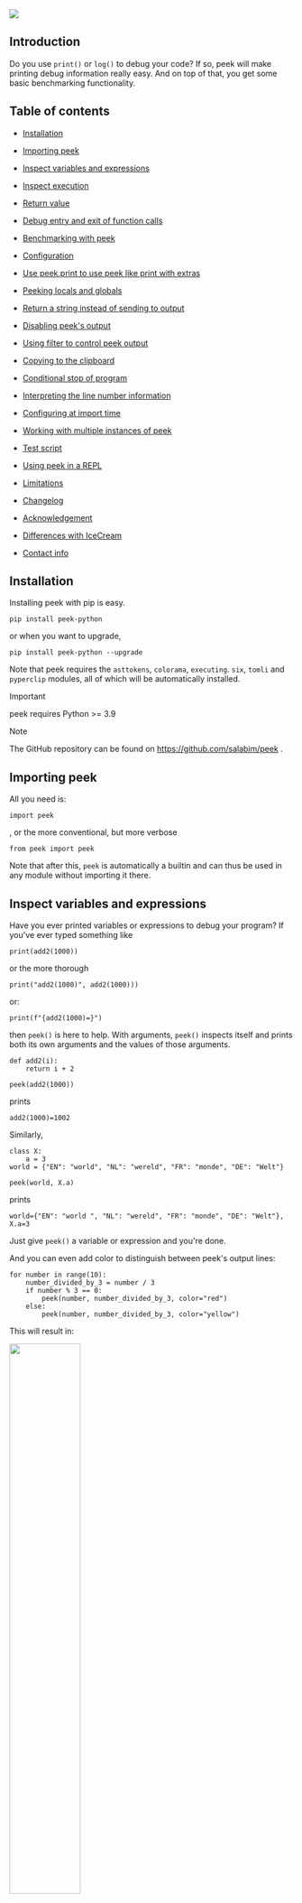  <img src="https://www.salabim.org/peek/peek_logo1.png">

## Introduction

Do you use `print()` or `log()` to debug your code?
If so,  peek will make printing debug information really easy.
And on top of that, you get some basic benchmarking functionality.

## Table of contents

* [Installation](#installation)

* [Importing peek](#importing-peek)

* [Inspect variables and expressions](#inspect-variables-and-expressions)

* [Inspect execution](#inspect-execution)

* [Return value](#return-value)

* [Debug entry and exit of function calls](#debug-entry-and-exit-of-function-calls)

* [Benchmarking with peek](#benchmarking-with-peek)

* [Configuration](#configuration)

* [Use peek.print to use peek like print with extras](#use-peekprint-to-use-peek-like-print-with-extras)

* [Peeking locals and globals](#peeking-locals-and-globals)

* [Return a string instead of sending to output](#return-a-string-instead-of-sending-to-output)

* [Disabling peek's output](#disabling-peeks-output)

* [Using filter to control peek output](#using-filter-to-control-peek-output)

* [Copying to the clipboard](#copying-to-the-clipboard)

* [Conditional stop of program](#conditional-stop-of-program)

* [Interpreting the line number information](#interpreting-the-line-number-information)

* [Configuring at import time](#configuring-at-import-time)

* [Working with multiple instances of peek](#working-with-multiple-instances-of-peek)

* [Test script](#test-script)

* [Using peek in a REPL](#using-peek-in-a-repl)

* [Limitations](#limitations)

* [Changelog](#changelog)

* [Acknowledgement](#acknowledgement)

* [Differences with IceCream](#differences-with-icecream)

* [Contact info](#contact-info)


## Installation

Installing peek with pip is easy.
```
pip install peek-python
```
or when you want to upgrade,
```
pip install peek-python --upgrade
```

Note that peek requires the `asttokens`,  `colorama`, `executing`. `six`,  `tomli` and `pyperclip` modules, all of which will be automatically installed.

> [!IMPORTANT]
>
> peek requires Python >= 3.9



> [!NOTE]
>
> The GitHub repository can be found on https://github.com/salabim/peek .

## Importing peek

All you need is:

```
import peek
```

, or the more conventional, but more verbose

```
from peek import peek
```

Note that after this, `peek` is automatically a builtin and can thus be used in any module without
importing it there.


## Inspect variables and expressions

Have you ever printed variables or expressions to debug your program? If you've
ever typed something like

```
print(add2(1000))
```

or the more thorough

```
print("add2(1000)", add2(1000)))
```
or:
```
print(f"{add2(1000)=}")
```

then `peek()` is here to help. With arguments, `peek()` inspects itself and prints
both its own arguments and the values of those arguments.

```
def add2(i):
    return i + 2

peek(add2(1000))
```

prints
```
add2(1000)=1002
```

Similarly,

```
class X:
    a = 3
world = {"EN": "world", "NL": "wereld", "FR": "monde", "DE": "Welt"}

peek(world, X.a)
```

prints
```
world={"EN": "world ", "NL": "wereld", "FR": "monde", "DE": "Welt"}, X.a=3
```
Just give `peek()` a variable or expression and you're done.

And you can even add color to distinguish between peek's output lines:

```
for number in range(10):
    number_divided_by_3 = number / 3
    if number % 3 == 0:
        peek(number, number_divided_by_3, color="red")
    else:
        peek(number, number_divided_by_3, color="yellow")
```

This will result in:

 <img src="https://www.salabim.org/peek/peek_picture1.png" width=50%>

## Inspect execution

Have you ever used `print()` to determine which parts of your program are
executed, and in which order they're executed? For example, if you've ever added
print statements to debug code like

```
def add2(i):
    print("***add2 1")
    result = i + 2
    print("***add2 2")
    return result
```
then `peek()` helps here, too. Without arguments, `peek()` inspects itself and
prints the calling line number and -if applicable- the file name and parent function.

```
def add2(i):
    peek()
    result = i + 2
    peek()
    return result
peek(add2(1000))
```

prints something like
```
#3 in add2()
#5 in add2()
add2(1000)=1002
```

## Return Value

`peek()` returns its argument(s), so `peek()` can easily be inserted into
pre-existing code.

```
def add2(i):
    return i + 2
b = peek(add2(1000))
peek(b)
```
prints
```
add2(1000)=1002
b=1002
```
## Debug entry and exit of function calls

When you apply `peek()` as a decorator to a function or method, both the entry and exit can be tracked.
The (keyword) arguments passed will be shown and upon return, the return value.

```
@peek()
def mul(x, y):
    return x * y
    
print(mul(5, 7))
```
prints
```
called mul(5, 7)
returned 35 from mul(5, 7) in 0.000006 seconds
35
```
It is possible to suppress the print-out of either the enter or the exit information with
the show_enter and show_exit parameters, like:

```
@peek(show_exit=False)
def mul(x, peek):
    return x * peek
    
print(mul(5, 7))
```
prints
```
called mul(5, 7)
35
```

## Benchmarking with peek

If you decorate a function or method with peek(), you will be offered the duration between entry and exit (in seconds) as a bonus.

That opens the door to simple benchmarking, like:
```
import time

@peek(show_enter=False,show_line_number=True)
def do_sort(i):
    n = 10 ** i
    x = sorted(list(range(n)))
    return f"{n:9d}"  
    
for i in range(8):
    do_sort(i)
```
the ouput will show the effects of the population size on the sort speed:
```
#5 ==> returned '        1' from do_sort(0) in 0.000027 seconds
#5 ==> returned '       10' from do_sort(1) in 0.000060 seconds
#5 ==> returned '      100' from do_sort(2) in 0.000748 seconds
#5 ==> returned '     1000' from do_sort(3) in 0.001897 seconds
#5 ==> returned '    10000' from do_sort(4) in 0.002231 seconds
#5 ==> returned '   100000' from do_sort(5) in 0.024014 seconds
#5 ==> returned '  1000000' from do_sort(6) in 0.257504 seconds
#5 ==> returned ' 10000000' from do_sort(7) in 1.553495 seconds
```

It is also possible to time any code by using peek() as a context manager, e.g.
```
with peek():
    time.sleep(1)
```
wil print something like
```
enter
exit in 1.000900 seconds
```
You can include parameters here as well:
```
with peek(show_line_number=True, show_time=True):
    time.sleep(1)
```
will print somethink like:
```
#8 @ 13:20:32.605903 ==> enter
#8 @ 13:20:33.609519 ==> exit in 1.003358 seconds
```

Finally, to help with timing code, you can request the current delta with
```
peek.delta
```
or (re)set it  with
```
peek.delta = 0
```
So, e.g. to time a section of code:
```
peek.delta = 0
time.sleep(1)
duration = peek.delta
peek(duration)
```
might print something like:
```
duration=1.0001721999999997
```

## Configuration

For the configuration, it is important to realize that `peek` is an instance of a class, which has
a number of configuration attributes:

```
------------------------------------------------------
attribute               alternative     default
------------------------------------------------------
color                   col             "-"
color_value             col_val         ""
compact                 -               False
context_separator       cs              " ==> "
depth                   -               1000000
delta                   -               0
enabled                 -               True
end                     -               "\n"
equals_separator        -               "="
filter                  f               ""
format                  fmt             ""
indent                  -               1
level                   lvl             0
line_length             ll              80
output                  -               "stdout"
prefix                  pr              ""
print_like              print           False
quote_string            qs              True
return_none             -               False
separator               sep             ", "
separator_print         sepp            "" "
serialize               -               pprint.pformat
show_delta              sd              False
show_enter              se              True
show_exit               sx              True
show_line_number        sln             False
show_time               st              False
show_traceback          -               False
sort_dicts              -               False
to_clipboard            clip            False
underscore_numbers *)   un              False
use_color               -               True
values_only             vo              False
value_only_for_fstrings voff            False 
wrap_indent             -               "     "
------------------------------------------------------
*) ignored for Python 3.9
```
It is perfectly ok to set/get any of these attributes directly, like
```
peek.prefix = "==> "
print(peek.prefix)
```

But, it is also possible to apply configuration directly, only here, in the call to `peek`:
So, it is possible to say

```
peek(12, prefix="==> ")
```
, which will print
```
==> 12
```
It is also possible to configure several attributes permanently with the configure method. 
```
peek.configure(prefix="==> ", color="blue")
peek(12)
```
will print in blue
```
==> 12
```
It is arguably easier to say:
```
peek.prefix = "==> "
peek.color = "blue"
peek(12)
```
or even
```
peek.pr = "==> "
peek.col = "blue"
peek(12)
```
to print
```
==> 12
```
Yet another way to configure peek is to get a new instance of peek with peek.new() and the required configuration:
```
peek0 = peek.new(prefix="==> ", color="blue")
peek0(12)
```
will print
```
==> 12
```

Or, yet another possibility is to clone peek (optionally with modified attributes):
```
peek1 = peek.clone(show_time=True)
peek2 = peek.clone()
peek2.show_time = True
```
After this `peek1` and `peek2` will behave similarly (but they are not the same!)

### prefix / pr

```
peek('world', prefix='hello -> ')
```
prints
```
hello -> 'world'
```

`prefix` can be a function, too.

```
import time
def unix_timestamp():
    return f"{int(time.time())} "
hello = "world"
peek.prefix = unix_timestamp
peek(hello) 
```
prints something like
```
1613635601 hello='world'
```

output
This will allow the output to be handled by something else than the default (output being written to stdout).

The `output` attribute can be

* a callable that accepts at least one parameter (the text to be printed)
* a string or Path object that will be used as the filename
* a text file that is open for writing/appending

In the example below, 
```
import sys
peek(1, output=print)
peek(2, output=sys.stderr)
with open("test", "a+") as f:
    peek(3, output=f)
peek(4, output="")
```
* `1` will be printed to stdout
* `2` will be printed to stderr
* `3` will be appended to the file test
* nothing will be printed/written

As `output` may be a callable, you can even use this to automatically log any `peek` output:
```
import logging
logging.basicConfig(level="INFO")
log = logging.getLogger("demo")
peek.configure(output=log.info)
a = {1, 2, 3, 4, 5}
peek(a)
a.remove(4)
peek(a)
```
will print to stdout:
```
INFO:demo:a={1, 2, 3, 4, 5}
INFO:demo:a={1, 2, 3, 5}
```
Finally, you can specify the following strings:
```
"stderr"           to print to stderr
"stdout"           to print to stdout
"stdout_nocolor"   to print to stdout without any colors
"null" or ""       to completely ignore (dummy) output 
"logging.debug"    to use logging.debug
"logging.info"     to use logging.info
"logging.warning"  to use logging.warning
"logging.error"    to use logging.error
"logging.critical" to use logging.critical
```
E.g.
```
peek.output = "stderr"
```
to print to stderr.

### serialize
This will allow to specify how argument values are to be serialized to displayable strings.
The default is `pformat` (from `pprint`), but this can be changed.
For example, to handle non-standard datatypes in a custom fashion.
The serialize function should accept at least one parameter.
The function may optionally accept the keyword arguments `width` and `sort_dicts`, `compact`, `indent`, `underscore_numbers` and `depth`.

```
def add_len(obj):
    if hasattr(obj, "__len__"):
        add = f" [len={len(obj)}]"
    else:
        add = ""
    return f"{repr(obj)}{add}"

zero_to_six = list(range(7))
hello = "world"
peek(7, hello, zero_to_six, serialize=add_len)
```
prints
```
7, hello='world' [len=5], zero_to_six=[0, 1, 2, 3, 4, 5, 6] [len=7]
```

### show_line_number / sln
If True, adds the `peek()` call's line number and possibly the filename and parent function to `peek()`'s output.

```
peek.configure(show_line_number=True)
def shout():
    hello="world"
    peek(hello)
shout()
```
prints something like
```
#5 in shout() ==> hello='world'
```

If "no parent" or "n", the parent function will not be shown.
```
peek.show_line_number = "n"
def shout():
    hello="world"
    peek(hello)
shout()
```
prints something like
```
#5 ==> hello='world'
```
Note that if you call `peek` without any arguments, the line number is always shown, regardless of the status `show_line_number`.

See below for an explanation of the information provided.

### show_time / st
If True, adds the current time to `peek()`'s output.

```
peek.configure(show_time=True)
hello="world"
peek(hello)
```
prints something like
```
@ 13:01:47.588125 ==> hello='world'
```

### show_delta / sd
If True, adds the number of seconds since the start of the program to `peek()`'s output.
```
import time
peek.show_delta = True
french = "bonjour le monde"
english = "hallo world"
peek(english)
time.sleep(1)
peek(french)
```
prints something like
```
delta=0.088 ==> english='hallo world'
delta=1.091 ==> french='bonjour le monde'
```

### show_enter / se
When used as a decorator or context manager, by default, peek ouputs a line when the decorated the
function is called  or the context manager is entered.

With `show_enter=False` this line can be suppressed.

### show_exit / sx
When used as a decorator or context manager, by default, peek ouputs a line when the decorated the
function returned or the context manager is exited.

With `show_exit=False` this line can be suppressed.


### show_traceback
When show_traceback is True, the ordinary output of peek() will be followed by a printout of the
traceback, similar to an error traceback.

```
def x():
    peek(show_traceback=True)

x()
x()
```
prints something like
```
#4 in x()
    Traceback (most recent call last)
      File "c:\Users\Ruud\Dropbox (Personal)\Apps\Python Ruud\peek\x.py", line 6, in <module>
        x()
      File "c:\Users\Ruud\Dropbox (Personal)\Apps\Python Ruud\peek\x.py", line 4, in x
        peek()
#4 in x()
    Traceback (most recent call last)
      File "c:\Users\Ruud\Dropbox (Personal)\Apps\Python Ruud\peek\x.py", line 7, in <module>
        x()
      File "c:\Users\Ruud\Dropbox (Personal)\Apps\Python Ruud\peek\x.py", line 4, in x
        peek()
```
The `show_traceback` functionality is also available when peek is used as a decorator or context manager. 

### line_length / ll
This attribute is used to specify the line length (for wrapping). The default is 80.
Peek tries to keep all output on one line, but if it can't it will wrap:

```
d = dict(a1=1,a2=dict(a=1,b=1,c=3),a3=list(range(10)))
peek(d)
peek(d, line_length=160)
```
prints
```
d=
    {'a1': 1,
     'a2': {'a': 1, 'b': 1, 'c': 3},
     'a3': [0, 1, 2, 3, 4, 5, 6, 7, 8, 9]}
 d={'a1': 1, 'a2': {'a': 1, 'b': 1, 'c': 3}, 'a3': [0, 1, 2, 3, 4, 5, 6, 7, 8, 9]}
```

### color / col and color_value / colv
The color attribute is used to specify the color of the output.

There's a choice of `"black"`, `"white"`, `"red"`, `"green"`, `"blue"`, `"cyan"`, `"magenta"`, `"yellow"`, `" dark_black"`, `"dark_white"`, `"dark_red"`, `"dark_green"`, `"dark_blue"`, `"dark_cyan"`, `"dark_magenta"` and `"dark_yellow"`:

 <img src="https://www.salabim.org/peek/peek_picture2.png" width=25%>

To set the color to 'nothing'", "use "-".

On top of that, color_value may be used to specify the value part of an output item. By specifying color_value as "" (the default), the value part will be displayed with the same color as the rest of the output.

For instance:

```
item1 = "value1"
item2 = "value2"
peek.color="yellow"
peek(item1, item2)
peek(item1, item2, color_value="green")
peek(item1, item2, color="red")
peek(item1, item2, color="red", color_value="green")
```

will result in:

 <img src="https://www.salabim.org/peek/peek_picture3.png" width=30%>

Of course, color and color_value may be specified in a peek.toml file, to make all peek output in a specified color.


------

Bonus feature

peek offers direct access to ANSI color escape sequences with `peek.ANSI.black`, `peek.ANSI.white`, `peek.ANSI.red`, `peek.ANSI.green`, `peek.ANSI.blue`, `peek.ANSI.cyan`, `peek.ANSI.magenta`, `peek.ANSI.yellow`, `peek.ANSI.light_black`, `peek.ANSI.light_white`, `peek.ANSI.light_red`, `peek.ANSI.light_green`, `peek.ANSI.light_blue`, `peek.ANSI.light_cyan`, `peek.ANSI.light_magenta`, `peek.ANSI.light_yellow` and `peek.reset`.

E.g.

```
peek(repr(peek.ANSI.red))
```

will show

```
repr(peek.ANSI.red)='\x1b[1;31m'
```

------

### use_color

Colors can be ignored completely by using `peek.use_color = False`.

So,

```
peek(hello, color="red")
peek.use_color = False
peek(hello, color="red")
```

will print `hello=world` once in red and once without color.

Of course, `use_color` can be specified in a peek.toml file.

### compact

This attribute is used to specify the compact parameter for `pformat` (see the pprint documentation
for details). `compact` is False by default.

```
a = 9 * ["0123456789"]
peek.line_length = 80
peek(a)
peek(a, compact=True)
```
prints
```
a=
    ['0123456789',
     '0123456789',
     '0123456789',
     '0123456789',
     '0123456789',
     '0123456789',
     '0123456789',
     '0123456789',
     '0123456789']
a=
    ['0123456789', '0123456789', '0123456789', '0123456789', '0123456789',
     '0123456789', '0123456789', '0123456789', '0123456789']
```

### indent
This attribute is used to specify the indent parameter for `pformat` (see the pprint documentation
for details). `indent` is 1 by default.

```
s = "01234567890012345678900123456789001234567890"
peek.line_length = 80
peek( [s, [s]])
peek( [s, [s]], indent=4)
```
prints
```
[s, [s]]=
    ['01234567890012345678900123456789001234567890',
     ['01234567890012345678900123456789001234567890']]
[s, [s]]=
    [   '01234567890012345678900123456789001234567890',
        ['01234567890012345678900123456789001234567890']]
```

### depth
This attribute is used to specify the depth parameter for `pformat` (see the pprint documentation
for details). `depth` is `1000000` by default. 

```
s = "01234567890012345678900123456789001234567890"
peek([s,[s,[s,[s,s]]]])
peek([s,[s,[s,[s,s]]]], depth=3)
```
prints
```
[s,[s,[s,[s,s]]]]=
    ['01234567890012345678900123456789001234567890',
     ['01234567890012345678900123456789001234567890',
      ['01234567890012345678900123456789001234567890',
       ['01234567890012345678900123456789001234567890',
        '01234567890012345678900123456789001234567890']]]]
[s,[s,[s,[s,s]]]]=
    ['01234567890012345678900123456789001234567890',
     ['01234567890012345678900123456789001234567890',
      ['01234567890012345678900123456789001234567890', [...]]]]
```

### wrap_indent
This specifies the indent string if the output does not fit in the line_length (has to be wrapped).
Rather than a string, wrap_indent can be also be an integer, in which case the wrap_indent will be that amount of blanks.
The default is 4 blanks.

E.g.
```
d = dict(a1=1,a2=dict(a=1,b=1,c=3),a3=list(range(10)))
peek.line_length = 80
peek(d, wrap_indent="  ")
peek(d, wrap_indent="....")
peek(d, wrap_indent=2)
```
prints
```
d=
  {'a1': 1,
   'a2': {'a': 1, 'b': 1, 'c': 3},
   'a3': [0, 1, 2, 3, 4, 5, 6, 7, 8, 9]}
d=
....{'a1': 1,
.... 'a2': {'a': 1, 'b': 1, 'c': 3},
.... 'a3': [0, 1, 2, 3, 4, 5, 6, 7, 8, 9]}
d=
  {'a1': 1,
   'a2': {'a': 1, 'b': 1, 'c': 3},
   'a3': [0, 1, 2, 3, 4, 5, 6, 7, 8, 9]}
```

### enabled
Can be used to disable the output:

```
peek.enabled = False
s = 'the world is '
peek(s + 'perfect.')
peek.enabled = True
peek(s + 'on fire.')
```
prints
```
s + 'on fire.'='the world is on fire.'
```
and nothing about a perfect world.

### sort_dicts
By default, peek does not sort dicts (printed by pprint). However, it is possible to get the
default pprint behaviour (i.e. sorting dicts) with the sorted_dicts attribute:

```
world = {"EN": "world", "NL": "wereld", "FR": "monde", "DE": "Welt"}
peek(world))
peek(world, sort_dicts=False)
peek(world, sort_dicts=True)
```
prints
```
world={'EN': 'world', 'NL': 'wereld', 'FR': 'monde', 'DE': 'Welt'}
world={'EN': 'world', 'NL': 'wereld', 'FR': 'monde', 'DE': 'Welt'}
world={'DE': 'Welt', 'EN': 'world', 'FR': 'monde', 'NL': 'wereld'}
```

### underscore_numbers / un

By default, peek does not add underscores in big numbers (printed by pprint). However, it is possible to get the
default pprint behaviour with the underscore_numbers attribute:

```
numbers = dict(one= 1, thousand= 1000, million=1000000, x1234567890= 1234567890)
peek(numbers)
peek(numbers, underscore_numbers=True)
peek(numbers, un=False)
```
prints
```
numbers={'one': 1, 'thousand': 1000, 'million': 1000000, 'x1234567890': 1234567890}
numbers={'one': 1, 'thousand': 1_000, 'million': 1_000_000, 'x1234567890': 1_234_567_890}
numbers={'one': 1, 'thousand': 1000, 'million': 1000000, 'x1234567890': 1234567890}
```

> [!NOTE]
>
> underscore_numbers is ignored under Python 3.9

### seperator / sep

By default, pairs (on one line) are separated by `", "`.
It is possible to change this with the attribute ` separator`:

```
a = "abcd"
b = 1
c = 1000
d = list("peek")
peek(a, (b, c), d)
peek(a, (b, c), d, separator=" | ")
```
prints
```
a='abcd', (b,c)=(1, 1000), d=['p', 'e', 'e', 'k']
a='abcd' | (b,c)=(1, 1000) | d=['p', 'e', 'e', 'k']
```

### context_separator

By default the line_number, time and/or delta are followed by ` ==> `.
It is possible to change this with the attribute `context_separator`:

```
a = "abcd"
peek(a,show_time=True)
peek(a, show_time=True, context_separator = ' \u279c ')
```
prints:
```
@ 09:05:38.693840 ==> a='abcd'
@ 09:05:38.707914 ➜ a='abcd'
```
### equals_separator
By default name of a variable and its value are separated by `= `.
It is possible to change this with the attribute `equals_separator`:

```
a = "abcd"
peek(a)
peek(a, equals_separator = ' == ")
```
prints:
```
a='abcd'
a == 'abcd'
```
### quote_string / qs
If True (the default setting) strings will be displayed with surrounding quotes (like repr).
If False, string will be displayed without surrounding quotes (like str).
E.g.

```
test='test'
peek('==>', test)
peek('==>', test, quote_string=False)
```
This will print:
```
'==>', test='test'
==>, test=test
```
> [!NOTE]
>
> This setting does not influence how strings are displayed within other data structures, like dicts and lists.

### format / fmt
With the format attribute, it is possible to apply a format specifier to each of the values to be printed, like
```
test_float = 1.3
peek(test_float, format="06.3f")
```
This will print
```
test_float=01.300
```

The format should be like the Python format specifiers, with or without the `:` prefix, like `"6.3f"`, `">10"`, `"06d"`, `:6.3d`.
It is also possible to use the `!` format specifier: `"!r"`, `"!r:>10"`.

If format is the null string (`""`) (the default), this functionality is skipped completely.

It is also possible to use a list (or tuple) of format specifiers, which are tried in succession. If they all fail, the 'normal' serializer will be used.

```
test_float = 1.3
test_integer=10
test_string = "test"
test_dict=dict(one=1, two=2)
peek(test_float, test_integer, test_string, test_dict, format=["04d", "06.3f", ">10"])
```

will result in

```
test_float=01.300, test_integer=0010, test_string=      test, test_dict={'one': 1, 'two': 2}
```

Of course, format may be put in a peek.toml file.

### values_only / vo

If False (the default), both the left-hand side (if possible) and the
value will be printed. If True, the left hand side will be suppressed:

```
hello = "world"
peek(hello, 2 * hello)
peek(hello, 2 * hello, values_only=True)
```
prints
```
hello='world', 2 * hello='worldworld'
'world', 'worldworld'
```

### values_only_for_fstrings / voff
If False (the default), both the original f-string and the
value will be printed for f-strings.
If True, the left_hand side will be suppressed in case of an f-string:

```
x = 12.3
peek.quote_string = False
peek(f"{x=:0.3e}")
peek.values_only_for_fstrings = True
peek(f"{x=:0.3e}")
```
prints
```
f"{x=:0.3e}"=x=1.230e+01
x=1.230e+01
```
Note that if `values_only` is True, f-string will be suppressed, regardless of `values_only_for_fstrings`.


### end

The `end` attribute works like the end parameter of print. By default, `end` is "\n".
This can be useful to have several peek outputs on one line, like:

```
for i in range(5):
    peek(i*i, end=' ')
peek('')
```
Maybe more useful is to show the output change on the same line, e.g. a status.
```
import time
for i in range(50):
  peek(f"time {time.time()}",end="\r")
  time.sleep(0.1)
peek('')
```
> [!NOTE]
>
> The `end` parameter will not be only applied when output is "logging.debug", "logging.info", "logging.warning", "logging.error" or "logging.critical".

> [!NOTE]
>
> `\r` does not work under Pythonista.

### return_none
Normally, `peek()`returns the values passed directly, which is usually fine. However, when used in a notebook
or REPL, that value will be shown, and that can be annoying. Therefore, if `return_none`is True, `peek()`will
return None and thus not show anything.

```
a = 3
b = 4
print(peek(a, b))
peek.return_none = True
print(peek(a, b))
```
prints
```
a=3, b=4
(3, 4)
a=3, b=4
None
```

### delta
The delta attribute can be used to (re)set the current delta, e.g.
```
peek.delta = 0
print(peek.delta)
```
prints a value that id slightly more than 0.

### print_like / print
When print_like (or print) is False, peek will work by expanding the arguments to description/serialized value pairs.
But, when print_like is True, peek becomes a kind of supercharged print:

```
peek.print_like = True
peek(12, f"{min(1, 2)=}", list(range(4), color="yellow")
```
will print
```
12 min(1, 2)=1 [0, 1, 2, 3]
```
in yellow, but only if peek.enabled is False, nothing will be printed.

You can also use peek.print (see below).

> [!TIP]
>
> Of course, `print_like` can be put in a **peek.toml** file.

## Use peek.print to use peek like print with extras
The method `peek.print` allows peek to be used as alternative to print. Note that `peek.print` applies the `color`, `context_separator`, `enabled`, `end`, `filter` and `output`, `separator_print`, `show_delta` and `show_time`. It is also possible to redirect the output to a string with `as_str`.

So,

```
peek.filter = "level==1"
peek.print(f"{max(1, 2)=}", color="blue")  # default level is 0, so this will be suppressed
peek.print(f"{min(1, 2)=}", color="red", level=1)
```

will print

```
min(1, 2)=1
```

in red, but only if peek.enabled is True (which is the default).

In order to behave similar to print, `peek` has an extra attribute, `separator_print` (alias: `sepp`). This attribute (default " ") will be used when `peek.printing`.
When calling `peek.print`, `sep` may be used instead. So

  ```
peek.sepp = "|"
peek.print("test")
  ```

Has the same effect as

```
peek.print("test", sep="|")
```

and

```
peek.print("test", sepp="|")
```

but not the same as

```
peek.sep = "|"  # sets the 'normal' peek separator
```
> [!NOTE]
>
> `peek.print` does not obey the line length and will always return None (unless as_str is True). 


## Peeking locals and globals
It is possible to get the name and values of all local or global variables.

To do that, just put `locals` or `globals` in the call to peek, e.g.:

```
def my_func():
    a = 10
    b = a * a
    peek(locals)
my_func()
```

will print all local variables, apart from those starting with `__`, so:
```
a=10, b=100
```

Likewise,
```
peek(globals)
```
will print all global variables, apart from those starting with `__`  

> [!IMPORTANT]
>
> You should not add parentheses after `locals` or `globals` for peek to work properly!

## Return a string instead of sending to output

`peek(*args, as_str=True)` is like `peek(*args)` but the output is returned as a string instead
of written to output.

```
hello = "world"
s = peek(hello, as_str=True)
print(s, end="")
```
prints
```
hello='world'
```

Note that if enabled=False, the call will return the null string (`""`).

By default, a string will contain embedded ANSI color escape strings if either `color` or `color_value` specifies a color. By setting `use_color` to False, these escape sequences will be suppressed.

```
hello = "world"
s = peek(hello, color="red", color_value="green", as_str=True)
print(repr(s))
peek.use_color = False
s = peek(hello, color="red", color_value="green", as_str=True)
print(repr(s))
```
prints
```
'\x1b[1;31mhello=\x1b[1;32mworld\x1b[1;31m\x1b[0m\n'
'hello=world\n'
```

## Disabling peek's output

```
peek1 = peek.fork(show_delta=True)
peek(1)
peek1(2)
peek.enabled = False
peek(3)
peek1(4)
peek1.enabled = True
peek(5)
peek1(6)
print(peek1.enabled)
```
prints
```
1
delta=0.011826 ==> 2
5
delta=0.044893 ==> 6
True
```
Of course `peek()` continues to return its arguments when disabled.

It is also possible to suppress output with the provided attribute (see above).

## Using filter to control peek output

It is possible to define a filter function that determines whether peek output should be suppressed
By default, the filter is defined as "" denoting no filter.

Suppose we a (float) level to a peek statement. By default, this level is 0. E.g.:

```
peek("critical", level=0)
peek("important", level=1)
peek("warning", level=2)
```

With `peek.filter ="level <= 1"` the program makes sure that level=2 is not displayed at all.

It is possible to use more than one attribute, like

```
peek.filter = "color == 'blue' and delta > 5"
```
As an alternative to `enabled` we can also say
```
peek.filter = "False"
```

## Copying to the clipboard

It is possible to copy a value to the clipboard. There are two ways:

#### With peek(to_clipboard=True)

With the optional keyword argument, *to_clipboard*:

- If to_clipboard==False (the default), nothing is copied to the clipboard.
- If to_clipboard==True, the *value* of the the *last* parameter will be copied to the clipboard. The output itself is as usual.

Examples:

```
part1 = 200
extra = "extra"
peek(part1, extra, to_clipboard=True)
    # will print part1=200, extra='extra' and copy `extra` to the clipboard
peek(200, to_clipboard=True)\
    # will print 200 and copy 200 to the clipboard
peek(to_clipboard=True)
    # will print #5 (or similar) and empty the clipboard
```

Note that *to_clipboard* is a peek attribute.

If as_str==True, to_clipboard is ignored.

#### With peek.to_clipboard

Just use peek.to_clipboard to copy any value to the clipboard. So,
```
part1 = 1234
peek.to_clipboard(part1)
```

will copy `1234` to the clipboard and write `copied to clipboard: 1234` to the console.
If the confirmation message is not wanted, just add confirm=False, like

```
peek.to_clipboard(part1, confirm=False)
```

#### General

Implementation detail: the clipboard functionality uses pyperclip, apart from under Pythonista, where the
builtin clipboard module is used.

This functionality is particularly useful for entering an answer of an *Advent of Code* solution to the site.

## Conditional stop of program

With `peek.stop` or `peek.stop()` a program will be stopped (by raising a SystemExit exception), provided peek.enabled is True.
If peek.enabled is False, the program will just continue.

For example:
```
peek.enabled = False
peek(12)
peek.stop
peek.enabled = True
peek(13)
peek.stop
peek(14)
```
will print:
```
13
stopped by peek.stop
```

and then stop execution.

## Interpreting the line number information

When `show_line_number` is True or peek() is used without any parameters, the output will contain the line number like:
```
#3 ==> a='abcd'
```
If the line resides in another file than the main file, the filename (without the path) will be shown as well:
```
#30[foo.py] ==> foo='Foo'
```
And finally when used in a function or method, that function/method will be shown as well:
```
#456[foo.py] in square_root ==> x=123
```
The parent function can be suppressed by setting `show_line_number` or `sln` to `"n"` or `"no parent"`.

## Configuring at import time

It can be useful to configure peek at import time. This can be done by providing a `peek.toml` file which
can contain any attribute configuration overriding the standard settings.
E.g. if there is a `peek.toml` file with the following contents

```
outpout = "stderr"
show_time = true
ll = 160
quote_string = false
```
in the same folder as the application, this program:
```
hello = "world"
peek(hello)
```
will print something like this to stderr (rather than stdout):
```
@ 14:53:41.392190 ==> hello=world
```
At import time current directory will be searched for `peek.toml` and if not found, one level up, etc. until the root directory is reached.

Please observe that toml values are slightly different from their Python equivalents:
```
-----------------------------------
Python     toml
-----------------------------------
True       true
False      false
strings    preferably double quoted
-----------------------------------
```
Note that not-specified attributes will remain the default settings.

Just for your information, the core developer of peek uses a peek.toml file with the contents:
```
line_length = 160
color = "yellow"
quote_string = false
```



## Working with multiple instances of peek

Normally, only the `peek` object is used.

It can be useful to have multiple instances, e.g. when some of the debugging has to be done with context information
and others requires an alternative prefix.

There are several ways to obtain a new instance of peek:

*    by using `peek.new()`
     
     With this a new peek object is created with the default attributes
*    by using `peek.new(ignore_toml=True)`

     With this a new peekobject is created with the default attributes. Any peek.toml files are ignored.
*    by using `peek.fork()`
     
     With this a new peek object is created with the same attributes as the object it is created ('the parent') from. Note that any non set attributes are copied (propagated) from the parent.
*    by using `peek.clone()`, which copies all attributes from peek()

     With this a new peek object is created with the same attributes as the object it is created ('the parent') from. Note that the attributes are not propagated from the parent, in this case.

*    with `peek()` used as a context manager

In either case, attributes can be added to override the default ones.

#### Example
```
peek_with_line_number = peek.fork(show_line_number=True)
peek_with_new_prefix = peek.new(prefix="==> ")
peek_with_new_prefix_and_time = peek_with_new_prefix.clone(show_time=True)
hello="world"
peek_with_line_number(hello)
peek_with_new_prefix(hello)
peek_with_new_prefix_and_time(hello)
peek.equals_separator = " == "  # this affects only the forked objects
peek_with_line_number(hello)
peek_with_new_prefix(hello)
peek_with_new_prefix_and_time(hello)
with peek(prefix="peek_cm ") as peek_cm:
    peek_cm(hello)
    peek(hello)
```
prints something like
```
#28 ==> hello='world'
==> hello='world'
==> @ 09:55:52.122818 ==> hello='world'
#32 ==> hello == 'world'
==> hello='world'
==> @ 09:55:52.125928 ==> hello='world'
peek_cm enter
peek_cm hello == 'world'
hello == 'world'
peek_cm exit in 0.001843 seconds
```

### ignore_toml
With `peek.new(ignore_toml=True)` an instance of peek without having applied any toml configuration file will be returned. That can be useful when guaranteeing the same output in several setups.

#### Example
Suppose we have a `peek.toml` file in the current directory with the contents
```
{prefix="==>"}
```
Then
```
peek_post_toml = peek.new()
peek_ignore_toml = peek.new(ignore_toml=True)
hello = "world"
peek(hello)
peek_post_toml(hello)
peek_ignore_toml(hello)
```
prints
```
==>hello='world'
==>hello='world'
hello='world'
```

## Test script

On GitHub is a file `test_peek.py` that tests (and thus also demonstrates) most of the functionality
of peek.

It is very useful to have a look at the tests to see the features (some may be not covered (yet) in this readme).

## Using peek in a REPL

Peek may be used in a REPL, but with limited functionality:
* all arguments are just presented as such, i.e. no left-hand side, e.g.
```
  >> hello = "world"
  >>> peek(hello, hello * 2)
  'hello', 'hellohello'
  ('hello', 'hellohello')
```
* line numbers are never shown  
* use as a decorator is not supported
* use as a context manager is not supported

> [!NOTE]
>
> Under Python >=3.13 most of the normal peek functionality is available in the REPL. A reason to upgrade!


## Limitations

It is not possible to use peek:
* from a frozen application (e.g. packaged with PyInstaller)
* when the underlying source code has changed during execution

## Changelog

The changelog can be found here:

* https://github.com/salabim/peek/blob/main/changelog.md or
* https://salabim.org/peek/changelog


## Acknowledgement

The **peek** package is inspired by the **IceCream** package, but is a nearly complete rewrite. See https://github.com/gruns/icecream

Many thanks to the author Ansgar Grunseid / grunseid.com / grunseid@gmail.com .

The peek package is a rebrand of the **ycecream** package, with many enhancements.

## Differences with IceCream

The peek module was originally a fork of **IceCream**, but has many differences:

```
-----------------------------------------------------------------------------------------
characteristic                    peek                        IceCream
-----------------------------------------------------------------------------------------
default name                      peek                        ic
import method                     import peek                 from icecream import ic
number of files                   1                           several
usable without installation       yes                         no
can be used as a decorator        yes                         no
can be used as a context manager  yes                         no
can show traceback                yes                         no
can be used like print w/extras   yes (with peek.print)       no
allows non linefeed printing      yes (via end parameter)     requires patching
PEP8 (Pythonic) API               yes                         no
format specification              optional                    no
sorts dicts                       no by default, optional     yes
supports compact, indent,
and underscore_numbers
parameters of pprint              yes                         no
use from a REPL                   limited functionality       no
external configuration            via toml file               no
level control                     yes                         no 
observes line_length correctly    yes                         no
benchmarking functionality        yes                         no
can peek locals or globals        yes                         no
suppress f-strings at left hand   optional                    no
indentation                       4 blanks (overridable)      length of prefix
forking and cloning               yes                         no
handling of source problems       peeks only the value        warning issued
test script                       pytest                      unittest
colorize *)                       yes, off by default         yes, on by default
-----------------------------------------------------------------------------------------
*) peek allows selection of colors, whereas IceCream does coloring based on contents.
```
## Contact info
You can contact Ruud van der Ham, the core developer, via ruud@salabim.org .

## Badges

![PyPI](https://img.shields.io/pypi/v/peek-python) ![PyPI - Python Version](https://img.shields.io/pypi/pyversions/peek-python) ![PyPI - Implementation](https://img.shields.io/pypi/implementation/peek-python)
![PyPI - License](https://img.shields.io/pypi/l/peek-python) ![ruff](https://img.shields.io/badge/style-ruff-41B5BE?style=flat) 
![GitHub last commit](https://img.shields.io/github/last-commit/salabim/peek)

